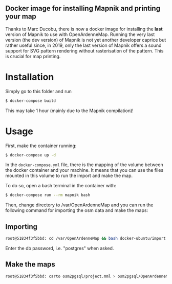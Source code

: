 Docker image for installing Mapnik and printing your map
--------------------------------------------------------

Thanks to Marc Ducobu, there is now a docker image for installing the **last** version of Mapnik to use with OpenArdenneMap. Running the very last version (the dev version) of Mapnik is not yet another developer caprice but rather useful since, in 2019, only the last version of Mapnik offers a sound support for SVG pattern rendering without rasterisation of the pattern. This is crucial for map printing.

# Installation

Simply go to this folder and run

```bash
$ docker-compose build
```

This may take 1 hour (mainly due to the Mapnik compilation)!

# Usage

First, make the container running:

```bash
$ docker-compose up -d
```

In the `docker-compose.yml` file, there is the mapping of the volume between the docker container and your machine. It means that you can use the files mounted in this volume to run the import and make the map.

To do so, open a bash terminal in the container with:

```bash
$ docker-compose run --rm mapnik bash
```

Then, change directory to /var/OpenArdenneMap and you can run the following command for importing the osm data and make the maps:

## Importing

```bash
root@51834f3f5bbd: cd /var/OpenArdenneMap && bash docker-ubuntu/import.sh
```
Enter the db password, i.e. "postgres" when asked.

## Make the maps
```bash
root@51834f3f5bbd: carto osm2pgsql/project.mml > osm2pgsql/OpenArdenneMap.xml && python3 makeMap.py
```
